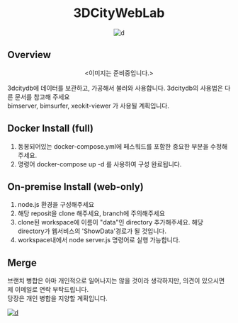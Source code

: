 
<div align="center">

<h1>3DCityWebLab</h1>

![d](https://img.shields.io/badge/-Node.js-339933?style=flat-square&logo=node.js&logoColor=FFFFFF)


</div>

## Overview

<div align="center">

<이미지는 준비중입니다.>

</div>


3dcitydb에 데이터를 보관하고, 가공해서 불러와 사용합니다. 3dcitydb의 사용법은 다른 문서를 참고해 주세요  
bimserver, bimsurfer, xeokit-viewer 가 사용될 계획입니다.

## Docker Install (full)

1. 동봉되어있는 docker-compose.yml에 페스워드를 포함한 중요한 부분을 수정해주세요.
2. 명령어 docker-compose up -d 를 사용하여 구성 완료됩니다.

## On-premise Install (web-only)

1. node.js 환경을 구성해주세요
2. 해당 reposit을 clone 해주세요, branch에 주의해주세요
3. clone된 workspace에 이름이 "data"인 directory 추가해주세요. 해당 directory가 웹서비스의 'ShowData'경로가 될 것입니다.
4. workspace내에서 node server.js 명령어로 실행 가능합니다.

## Merge

브랜치 병합은 아마 개인적으로 일어나지는 않을 것이라 생각하지만, 의견이 있으시면 제 이메일로 연락 부탁드립니다.  
당장은 개인 병합을 지양할 계획입니다.

[![d](https://img.shields.io/badge/-bonhyeon.gu@9bon.org-EA4335?style=flat-square&logo=gmail&logoColor=FFFFFF)](bonhyeon.gu@9bon.org)
